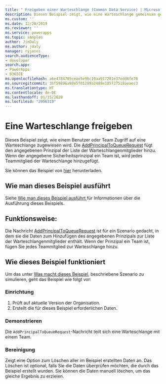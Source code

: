 ```yaml
---
title: " Freigeben einer Warteschlange (Common Data Service) | Microsoft Docs"
description: Dieses Beispiel zeigt, wie eine Warteschlange gemeinsam genutzt werden kann.
ms.custom: ''
ms.date: 12/20/2019
ms.reviewer: ''
ms.service: powerapps
ms.topic: samples
author: JimDaly
ms.author: jdaly
manager: ryjones
search.audienceType:
- developer
search.app:
- PowerApps
- D365CE
ms.openlocfilehash: a6e4784705ceae5e9bc19aa917281e37edd6fe76
ms.sourcegitcommit: 3bf59896a98e5f01289a2489e185f27518aeaec3
ms.translationtype: HT
ms.contentlocale: de-DE
ms.lasthandoff: 01/15/2020
ms.locfileid: "2956313"
---
```

# <a name="share-a-queue"></a>Eine Warteschlange freigeben

Dieses Beispiel zeigt, wie einem Benutzer oder Team Zugriff auf eine Warteschlange zugewiesen wird. Die [AddPrincipalToQueueRequest](https://docs.microsoft.com/dotnet/api/microsoft.crm.sdk.messages.addprincipaltoqueuerequest?view=dynamics-general-ce-9) fügt den angegebenen Prinzipal der Liste der Warteschlangenmitglieder hinzu. Wenn der angegebene Sicherheitsprinzipal ein Team ist, wird jedes Teammitglied der Warteschlange hinzugefügt.

Sie können das Beispiel von [hier](https://github.com/microsoft/PowerApps-Samples/tree/master/cds/orgsvc/C%23/ShareQueue) herunterladen.

## <a name="how-to-run-this-sample"></a>Wie man dieses Beispiel ausführt

Siehe [Wie man dieses Beispiel ausführt ](https://github.com/microsoft/PowerApps-Samples/blob/master/cds/README.md) für Informationen über die Ausführung dieses Beispiels.

## <a name="what-this-sample-does"></a>Funktionsweise:

Die Nachricht [AddPrincipalToQueueRequest](https://docs.microsoft.com/dotnet/api/microsoft.crm.sdk.messages.addprincipaltoqueuerequest?view=dynamics-general-ce-9) ist für ein Szenario gedacht, in dem sie die Daten zum Hinzufügen des angegebenen Prinzipals zur Liste der Warteschlangenmitglieder enthält. Wenn der Prinzipal ein Team ist, fügen Sie jedes Teammitglied zur Warteschlange hinzu.

## <a name="how-this-sample-works"></a>Wie dieses Beispiel funktioniert

Um das unter [Was macht dieses Beispiel](#what-this-sample-does), beschriebene Szenario zu simulieren, geht das Beispiel wie folgt vor:

### <a name="setup"></a>Einrichtung

1. Prüft auf aktuelle Version der Organisation. 
1. Erstellt die für dieses Beispiel erforderlichen Daten.

### <a name="demonstrate"></a>Demonstrieren

Die `AddPrincipalToQueueRequest`-Nachricht teilt sich eine Warteschlange mit einem Team.

### <a name="clean-up"></a>Bereinigung

Zeigt eine Option zum Löschen aller im Beispiel erstellten Daten an. Das Löschen ist optional, falls Sie die Daten überprüfen möchten, die durch das Beispiel erstellt wurden. Sie können die Daten manuell löschen, um das gleiche Ergebnis zu erzielen.
